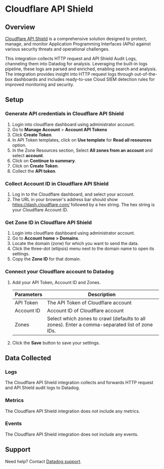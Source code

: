 # Cloudflare API Shield

## Overview

[Cloudflare API Shield][1] is a comprehensive solution designed to protect, manage, and monitor Application Programming Interfaces (APIs) against various security threats and operational challenges.

This integration collects HTTP request and API Shield Audit Logs, channeling them into Datadog for analysis. Leveraging the built-in logs pipeline, these logs are parsed and enriched, enabling search and analysis. The integration provides insight into HTTP request logs through out-of-the-box dashboards and includes ready-to-use Cloud SIEM detection rules for improved monitoring and security.

## Setup

### Generate API credentials in Cloudflare API Shield

1. Login into cloudflare dashboard using administrator account.
2. Go to **Manage Account** > **Account API Tokens**
3. Click **Create Token**.
4. In API Token templates, click on **Use template** for **Read all resources** option.
5. In the Zone Resources section, Select **All zones from an account** and select **account**.
6. Click on **Continue to summary**.
7. Click on **Create Token**.
8. Collect the **API token**.

### Collect Account ID in Cloudflare API Shield

1. Log in to the Cloudflare dashboard, and select your account.
2. The URL in your browser's address bar should show https://dash.cloudflare.com/ followed by a hex string. The hex string is your Cloudflare Account ID.

### Get Zone ID in Cloudflare API Shield
1. Login into cloudflare dashboard using administrator account.
2. Go to **Account home > Domains**.
3. Locate the domain (zone) for which you want to send the data.
4. Click the three-dot (ellipsis) menu next to the domain name to open its settings.
4. Copy the **Zone ID** for that domain.


### Connect your Cloudflare account to Datadog

1. Add your API Token, Account ID and Zones.

    | Parameters                            | Description                                                  |
    | ------------------------------------- | ------------------------------------------------------------ |
    | API Token                               | The API Token of Cloudflare account                          |
    | Account ID                            | Account ID of Cloudflare account                             |
    | Zones                                 | Select which zones to crawl (defaults to all zones). Enter a comma-separated list of zone IDs.                                                                      |

2. Click the **Save** button to save your settings.

## Data Collected

### Logs

The Cloudflare API Shield integration collects and forwards HTTP request and API Shield audit logs to Datadog.

### Metrics

The Cloudflare API Shield integration does not include any metrics.

### Events

The Cloudflare API Shield integration does not include any events.

## Support

Need help? Contact [Datadog support][2].

[1]: https://www.cloudflare.com/en-in/application-services/products/api-shield/
[2]: https://docs.datadoghq.com/help/
